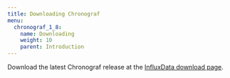 ```yaml
---
title: Downloading Chronograf
menu:
  chronograf_1_8:
    name: Downloading
    weight: 10
    parent: Introduction
---
```




Download the latest Chronograf release at the [InfluxData download page](https://portal.influxdata.com/downloads).
